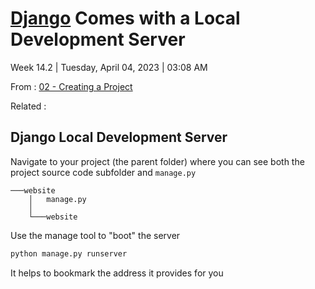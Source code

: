 # [Django](../Django.md) Comes with a Local Development Server

Week 14.2 | Tuesday, April 04, 2023 | 03:08 AM

From : [02 - Creating a Project](02%20-%20Creating%20a%20Project.md)

Related :

## Django Local Development Server

Navigate to your project (the parent folder) where you can
see both the project source code subfolder and `manage.py`

```text
───website
    │   manage.py
    │
    └───website
```

Use the manage tool to "boot" the server

```txt
python manage.py runserver
```

It helps to bookmark the address it provides for you
